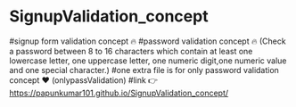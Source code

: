 # SignupValidation_concept
#signup form validation concept 🔥
#password validation concept 🔥
(Check a password between 8 to 16 characters which contain at least one lowercase letter, one uppercase letter, one numeric digit,one numeric value and one special character.)
#one extra file is for only password validation concept ❤️
(onlypassValidation)
#link 👉https://papunkumar101.github.io/SignupValidation_concept/
